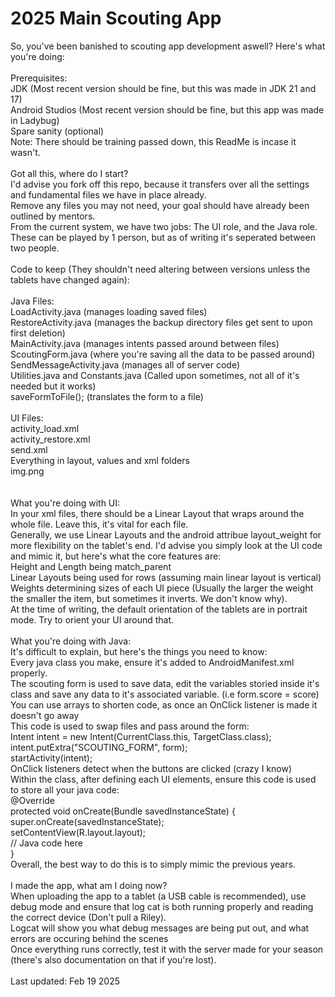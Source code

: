 # 2025 Main Scouting App

So, you've been banished to scouting app development aswell? Here's what you're doing: <br/> 
<br/> 
Prerequisites:<br/> 
JDK (Most recent version should be fine, but this was made in JDK 21 and 17) <br/> 
Android Studios (Most recent version should be fine, but this app was made in Ladybug)<br/> 
Spare sanity (optional) <br/> 
Note: There should be training passed down, this ReadMe is incase it wasn't. <br/> 
<br/> 
Got all this, where do I start? <br/> 
I'd advise you fork off this repo, because it transfers over all the settings and fundamental files we have in place already. <br/> 
Remove any files you may not need, your goal should have already been outlined by mentors. <br/> 
From the current system, we have two jobs: The UI role, and the Java role. These can be played by 1 person, but as of writing it's seperated between two people. <br/> 
<br/> 
Code to keep (They shouldn't need altering between versions unless the tablets have changed again): <br/> 
<br/> 
Java Files: <br/> 
LoadActivity.java (manages loading saved files)<br/> 
RestoreActivity.java (manages the backup directory files get sent to upon first deletion)<br/> 
MainActivity.java (manages intents passed around between files)<br/> 
ScoutingForm.java (where you're saving all the data to be passed around)<br/> 
SendMessageActivity.java (manages all of server code)<br/> 
Utilities.java and Constants.java (Called upon sometimes, not all of it's needed but it works) <br/> 
saveFormToFile(); (translates the form to a file)<br/> 
<br/> 
UI Files: <br/> 
activity_load.xml<br/> 
activity_restore.xml<br/> 
send.xml <br/> 
Everything in layout, values and xml folders <br/> 
img.png <br/> 
<br/> 
<br/> 
What you're doing with UI: <br/> 
In your xml files, there should be a Linear Layout that wraps around the whole file. Leave this, it's vital for each file. <br/> 
Generally, we use Linear Layouts and the android attribue layout_weight for more flexibility on the tablet's end. I'd advise you simply look at the UI code and mimic it, but here's what the core features are: <br/> 
Height and Length being match_parent <br/> 
Linear Layouts being used for rows (assuming main linear layout is vertical) <br/> 
Weights determining sizes of each UI piece (Usually the larger the weight the smaller the item, but sometimes it inverts. We don't know why). <br/> 
At the time of writing, the default orientation of the tablets are in portrait mode. Try to orient your UI around that. <br/> 
<br/> 
What you're doing with Java: <br/> 
It's difficult to explain, but here's the things you need to know: <br/> 
Every java class you make, ensure it's added to AndroidManifest.xml properly. <br/> 
The scouting form is used to save data, edit the variables storied inside it's class and save any data to it's associated variable. (i.e form.score = score) <br/> 
You can use arrays to shorten code, as once an OnClick listener is made it doesn't go away <br/> 
This code is used to swap files and pass around the form: <br/> 
Intent intent = new Intent(CurrentClass.this, TargetClass.class);<br/> 
intent.putExtra("SCOUTING_FORM", form);<br/> 
startActivity(intent);<br/> 
OnClick listeners detect when the buttons are clicked (crazy I know) <br/> 
Within the class, after defining each UI elements, ensure this code is used to store all your java code: <br/> 
    @Override <br/> 
    protected void onCreate(Bundle savedInstanceState) {<br/> 
        super.onCreate(savedInstanceState);<br/> 
        setContentView(R.layout.layout);<br/> 
        // Java code here <br/> 
    } <br/> 
Overall, the best way to do this is to simply mimic the previous years.<br/> 
<br/> 
I made the app, what am I doing now? <br/> 
When uploading the app to a tablet (a USB cable is recommended), use debug mode and ensure that log cat is both running properly and reading the correct device (Don't pull a Riley). <br/> 
Logcat will show you what debug messages are being put out, and what errors are occuring behind the scenes <br/> 
Once everything runs correctly, test it with the server made for your season (there's also documentation on that if you're lost).<br/> 
<br/> 
Last updated: Feb 19 2025
